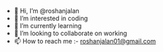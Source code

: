 - 👋 Hi, I’m @roshanjalan
- 👀 I’m interested in coding 
- 🌱 I’m currently learning 
- 💞️ I’m looking to collaborate on working 
- 📫 How to reach me :- roshanjalan01@gmail.com

<!---
roshanjalan/roshanjalan is a ✨ special ✨ repository because its `README.md` (this file) appears on your GitHub profile.
You can click the Preview link to take a look at your changes.
--->
